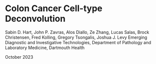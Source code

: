 # Colon Cancer Cell-type Deconvolution

Sabin D. Hart, John P. Zavras, Alos Diallo, Ze Zhang, Lucas Salas, Brock Christensen, Fred Kolling, Gregory Tsongalis, Joshua J. Levy
Emerging Diagnostic and Investigative Technologies, Department of Pathology and Laboratory Medicine, Dartmouth Health

October 2023
